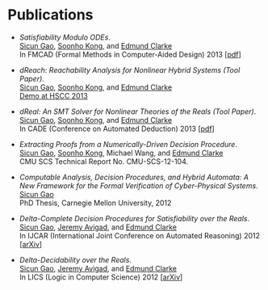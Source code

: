 Publications
============

 * *Satisfiability Modulo ODEs*.<br />
   [Sicun Gao][sean], [Soonho Kong][soonho], and [Edmund Clarke][emc]<br />
   In FMCAD (Formal Methods in Computer-Aided Design) 2013 [[pdf][FMCAD13]]

 * *dReach: Reachability Analysis for Nonlinear Hybrid Systems (Tool Paper)*.<br />
   [Sicun Gao][sean], [Soonho Kong][soonho], and [Edmund Clarke][emc]<br />
   [Demo at HSCC 2013][HSCC13-demo]

 * *dReal: An SMT Solver for Nonlinear Theories of the Reals (Tool Paper)*.<br />
   [Sicun Gao][sean], [Soonho Kong][soonho], and [Edmund Clarke][emc]<br />
   In CADE (Conference on Automated Deduction) 2013 [[pdf][CADE13-tool]]

 * *Extracting Proofs from a Numerically-Driven Decision Procedure*. <br />
   [Sicun Gao][sean], [Soonho Kong][soonho], Michael Wang, and [Edmund Clarke][emc]<br />
   CMU SCS Technical Report No. CMU-SCS-12-104.  

 * *Computable Analysis, Decision Procedures, and Hybrid Automata: A New Framework for the Formal Verification of Cyber-Physical Systems*.<br />
   [Sicun Gao][sean] <br />
   PhD Thesis, Carnegie Mellon University, 2012

 * *Delta-Complete Decision Procedures for Satisfiability over the Reals*.<br />
   [Sicun Gao][sean], [Jeremy Avigad][jeremy], and [Edmund Clarke][emc]<br />
   In IJCAR (International Joint Conference on Automated Reasoning) 2012 [[arXiv][IJCAR12]]

 * *Delta-Decidability over the Reals*.<br />
   [Sicun Gao][sean], [Jeremy Avigad][jeremy], and [Edmund Clarke][emc]<br />
   In LICS (Logic in Computer Science) 2012 [[arXiv][LICS12]]

[FMCAD13-slides]: http://dreal.cs.cmu.edu/presentation/20131022/
[FMCAD13]: http://www.cs.utexas.edu/users/hunt/FMCAD/FMCAD13/papers/25-SAT-Modulo-ODEs.pdf
[HSCC13-demo]: http://hscc2013.hscc-conference.org/schedule
[CADE13]: http://www.cs.cmu.edu/~sicung/papers/proofs.pdf
[CADE13-tool]: http://www.cs.cmu.edu/~sicung/papers/dReal.pdf
[IJCAR12]: http://arxiv.org/abs/1204.3513
[LICS12]: http://arxiv.org/abs/1204.6671

[sean]: http://www.cs.cmu.edu/~sicung
[soonho]: http://www.cs.cmu.edu/~soonhok
[emc]: http://www.cs.cmu.edu/~emc
[jeremy]: http://www.andrew.cmu.edu/user/avigad/
